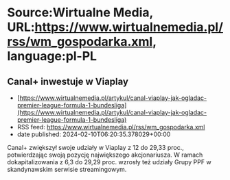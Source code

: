 # Source:Wirtualne Media, URL:https://www.wirtualnemedia.pl/rss/wm_gospodarka.xml, language:pl-PL

## Canal+ inwestuje w Viaplay
 - [https://www.wirtualnemedia.pl/artykul/canal-viaplay-jak-ogladac-premier-league-formula-1-bundesliga](https://www.wirtualnemedia.pl/artykul/canal-viaplay-jak-ogladac-premier-league-formula-1-bundesliga)
 - RSS feed: https://www.wirtualnemedia.pl/rss/wm_gospodarka.xml
 - date published: 2024-02-10T06:20:35.378029+00:00

Canal+ zwiększył swoje udziały w Viaplay z 12 do 29,33 proc., potwierdzając swoją pozycję największego akcjonariusza. W ramach dokapitalizowania z 6,3 do 29,29 proc. wzrosły też udziały Grupy PPF w skandynawskim serwisie streamingowym.

